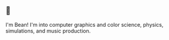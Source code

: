 ## 👋

I'm Bean! I'm into computer graphics and color science, physics, simulations, and music production.

